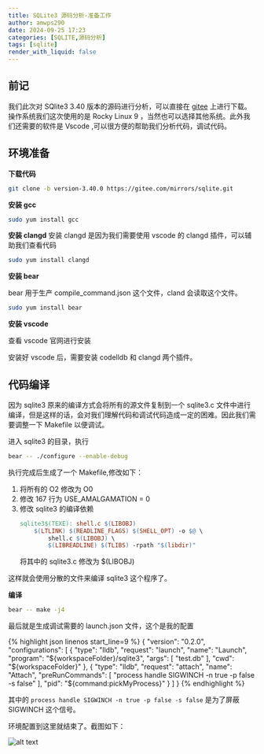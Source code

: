 ```yaml
---
title: SQLite3 源码分析-准备工作
author: amwps290
date: 2024-09-25 17:23
categories: [SQLITE,源码分析]
tags: [sqlite]
render_with_liquid: false
---
```


## 前记

我们此次对 SQlite3 3.40 版本的源码进行分析，可以直接在 [gitee](https://gitee.com/mirrors/sqlite) 上进行下载。操作系统我们这次使用的是 Rocky Linux 9 ，当然也可以选择其他系统。此外我们还需要的软件是 Vscode ,可以很方便的帮助我们分析代码，调试代码。


## 环境准备

**下载代码**

```bash
git clone -b version-3.40.0 https://gitee.com/mirrors/sqlite.git
```

**安装 gcc**
```bash
sudo yum install gcc
```

**安装 clangd**
安装 clangd 是因为我们需要使用 vscode 的 clangd 插件，可以辅助我们查看代码

```bash
sudo yum install clangd
```

**安装 bear**

bear 用于生产  compile_command.json 这个文件，cland 会读取这个文件。

```bash
sudo yum install bear
```

**安装 vscode**

查看 vscode 官网进行安装

安装好 vscode 后，需要安装 codelldb 和 clangd 两个插件。


## 代码编译

因为 sqlite3 原来的编译方式会将所有的源文件复制到一个 sqlite3.c 文件中进行编译，但是这样的话，会对我们理解代码和调试代码造成一定的困难。因此我们需要调整一下 Makefile 以便调试。

进入 sqlite3 的目录，执行
```bash
bear -- ./configure --enable-debug
```

执行完成后生成了一个 Makefile,修改如下：


1. 将所有的 O2 修改为 O0
2. 修改 167 行为 USE_AMALGAMATION = 0
3. 修改 sqlite3 的编译依赖
    ```Makefile
    sqlite3$(TEXE):	shell.c $(LIBOBJ)
        $(LTLINK) $(READLINE_FLAGS) $(SHELL_OPT) -o $@ \
            shell.c $(LIBOBJ) \
            $(LIBREADLINE) $(TLIBS) -rpath "$(libdir)"
    ```
    将其中的 sqlite3.c 修改为 $(LIBOBJ)

这样就会使用分散的文件来编译 sqlite3 这个程序了。

**编译**

```bash
bear -- make -j4
```

最后就是生成调试需要的 launch.json 文件，这个是我的配置

{% highlight json linenos start_line=9 %}
{
    "version": "0.2.0",
    "configurations": [
        {
            "type": "lldb",
            "request": "launch",
            "name": "Launch",
            "program": "${workspaceFolder}/sqlite3",
            "args": [
                "test.db"
            ],
            "cwd": "${workspaceFolder}"
        },
        {
            "type": "lldb",
            "request": "attach",
            "name": "Attach",
            "preRunCommands": [
                "process handle SIGWINCH -n true -p false -s false"
            ],
            "pid": "${command:pickMyProcess}" 
        }
    ]
}
{% endhighlight %}


其中的 `process handle SIGWINCH -n true -p false -s false` 是为了屏蔽 SIGWINCH 这个信号。

环境配置到这里就结束了。截图如下：

![alt text](../assets/images/vscode.png)

